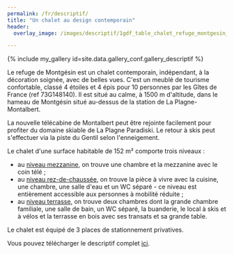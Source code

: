 ```yaml
---
permalink: /fr/descriptif/
title: "Un chalet au design contemporain"
header:
  overlay_image: /images/descriptif/1gdf_table_chalet_refuge_montgesin_plagne.jpg

---
```


{% include my_gallery id=site.data.gallery_conf.gallery_descriptif %}

Le refuge de Montgésin est un chalet contemporain, indépendant, à la décoration soignée, avec de belles vues. C'est un meublé de tourisme confortable, classé 4 étoiles et 4 épis pour 10 personnes par les Gîtes de France (ref 73G148140). Il est situé au calme, à 1500 m d'altitude, dans le hameau de Montgésin situé au-dessus de la station de La Plagne-Montalbert.  
  
La nouvelle télécabine de Montalbert peut être rejointe facilement pour profiter du domaine skiable de La Plagne Paradiski. Le retour à skis peut s'effectuer via la piste du Gentil selon l'enneigement.  

Le chalet d'une surface habitable de 152 m² comporte trois niveaux :  
  - au <a href="/fr/n-plus-un/">niveau mezzanine</a>, on trouve une chambre et la mezzanine avec le coin télé ;  
  - au <a href="/fr/rdc/">niveau rez-de-chaussée</a>, on trouve la pièce à vivre avec la cuisine, une chambre, une salle d'eau et un WC séparé - ce niveau est entièrement accessible aux personnes à mobilité réduite ;  
  - au <a href="/fr/n-moins-un/">niveau terrasse</a>, on trouve deux chambres dont la grande chambre familiale, une salle de bain, un WC séparé, la buanderie, le local à skis et à vélos et la terrasse en bois avec ses transats et sa grande table.  

Le chalet est équipé de 3 places de stationnement privatives.  

Vous pouvez télécharger le descriptif complet <a href="/images/descriptif/descriptif.pdf" download>ici</a>.
